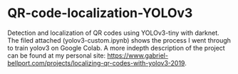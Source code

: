 # QR-code-localization-YOLOv3
Detection and localization of QR codes using YOLOv3-tiny with darknet. The filed attached (yolov3-custom.ipynb) shows the process I went through to train yolov3 on Google Colab. A more indepth description of the project can be found at my personal site: https://www.gabriel-bellport.com/projects/localizing-qr-codes-with-yolov3-2019. 
